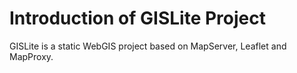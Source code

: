 # Introduction of GISLite Project

GISLite is a static WebGIS project based on MapServer, Leaflet and MapProxy.
